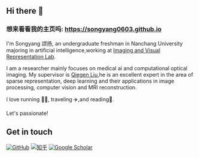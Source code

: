 ## Hi there 👋

### 想来看看我的主页吗: https://songyang0603.github.io

I'm Songyang 颂扬, an undergraduate freshman in Nanchang University majoring in artificial intelligence,working at [Imaging and Visual Representation Lab](https://www.labxing.com/lab/1018/home).

I am a researcher mainly focuses on medical ai and computational optical imaging. My supervisor is [Qiegen Liu](https://github.com/yqx7150),he is an excellent expert in the area of sparse representation, deep learning and their applications in image processing, computer vision and MRI reconstruction.

I love running 🏃‍♀️, traveling ✈️,and reading📘.  

Let's passionate!
## Get in touch

[![GitHub](https://img.shields.io/badge/GitHub-grey?logo=github)](https://github.com/songyang0603)
[![知乎](https://img.shields.io/badge/知乎-white?logo=zhihu)](https://www.zhihu.com/people/zhui-feng-zheng-de-nu-hai-3)
[![Google Scholar](https://img.shields.io/badge/Google%20Scholar-%20-lightgrey)](https://scholar.google.com.hk/citations?user=1OyMQr0AAAAJ&hl=zh-CN)
